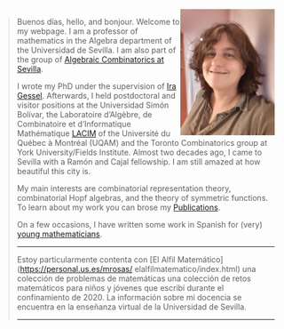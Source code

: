 

<img src='mrosas.jpg' width='170' align='right' >

> 
> Buenos días, hello, and bonjour. Welcome to my webpage.
> I am a professor of mathematics in the Algebra department
> of the    Universidad de Sevilla. I am also part of the group of [Algebraic Combinatorics at Sevilla](./CAenSevilla.md).
> 
> I wrote my PhD under the supervision of
>  [Ira Gessel](https://people.brandeis.edu/~gessel/). 
> Afterwards, I held postdoctoral and visitor positions at the
> Universidad Simón Bolívar, the Laboratoire d’Algèbre, de
> Combinatoire et d’Informatique Mathématique
> [LACIM](https://lacim.uqam.ca/en/home/) of the Université du
>  Québec à Montréal (UQAM) and the Toronto Combinatorics group at
> York University/Fields Institute.
> Almost two decades ago, I came to Sevilla with a Ramón
> and Cajal fellowship. I am still amazed at how beautiful this city is.
>
>   My main interests are
> combinatorial representation theory, combinatorial Hopf algebras,
> and the theory of symmetric functions.
> To learn about my work you can brose my
> [Publications](./publications.md).
>
> On a few occasions, I have
> written some work in Spanish for (very)
> [young mathematicians](./divulgacion.md).
>
> ----------------------
> 
> Estoy particularmente contenta con 
> [El Alfil Matemático](https://personal.us.es/mrosas/      elalfilmatematico/index.html)
> una colección de problemas de matemáticas
> una colección de retos matemáticos para niños y jóvenes que escribí
> durante el confinamiento de 2020.
> La información sobre mi docencia se encuentra en la enseñanza
> virtual de la Universidad de Sevilla.
>
> ---------------------- 








 
